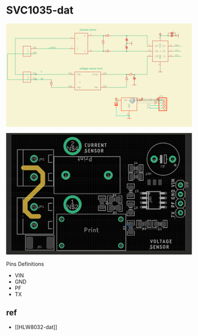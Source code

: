 
# SVC1035-dat 

![](2023-11-01-18-26-38.png)

![](2023-11-01-18-27-25.png)

Pins Definitions 

- VIN
- GND
- PF
- TX 



## ref 

- [[HLW8032-dat]]